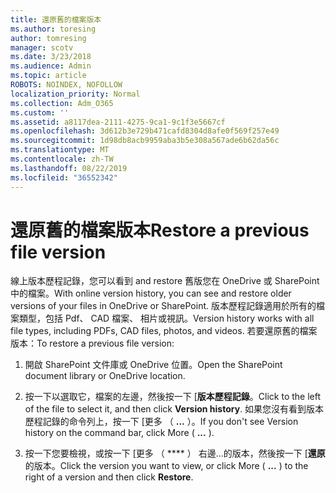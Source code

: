 ```yaml
---
title: 還原舊的檔案版本
ms.author: toresing
author: tomresing
manager: scotv
ms.date: 3/23/2018
ms.audience: Admin
ms.topic: article
ROBOTS: NOINDEX, NOFOLLOW
localization_priority: Normal
ms.collection: Adm_O365
ms.custom: ''
ms.assetid: a8117dea-2111-4275-9ca1-9c1f3e5667cf
ms.openlocfilehash: 3d612b3e729b471cafd8304d8afe0f569f257e49
ms.sourcegitcommit: 1d98db8acb9959aba3b5e308a567ade6b62da56c
ms.translationtype: MT
ms.contentlocale: zh-TW
ms.lasthandoff: 08/22/2019
ms.locfileid: "36552342"
---
```

# <a name="restore-a-previous-file-version"></a><span data-ttu-id="ea838-102">還原舊的檔案版本</span><span class="sxs-lookup"><span data-stu-id="ea838-102">Restore a previous file version</span></span>

<span data-ttu-id="ea838-103">線上版本歷程記錄，您可以看到 and restore 舊版您在 OneDrive 或 SharePoint 中的檔案。</span><span class="sxs-lookup"><span data-stu-id="ea838-103">With online version history, you can see and restore older versions of your files in OneDrive or SharePoint.</span></span> <span data-ttu-id="ea838-104">版本歷程記錄適用於所有的檔案類型，包括 Pdf、 CAD 檔案、 相片或視訊。</span><span class="sxs-lookup"><span data-stu-id="ea838-104">Version history works with all file types, including PDFs, CAD files, photos, and videos.</span></span> <span data-ttu-id="ea838-105">若要還原舊的檔案版本：</span><span class="sxs-lookup"><span data-stu-id="ea838-105">To restore a previous file version:</span></span>
  
1. <span data-ttu-id="ea838-106">開啟 SharePoint 文件庫或 OneDrive 位置。</span><span class="sxs-lookup"><span data-stu-id="ea838-106">Open the SharePoint document library or OneDrive location.</span></span>
    
2. <span data-ttu-id="ea838-107">按一下以選取它，檔案的左邊，然後按一下 [**版本歷程記錄**。</span><span class="sxs-lookup"><span data-stu-id="ea838-107">Click to the left of the file to select it, and then click **Version history**.</span></span> <span data-ttu-id="ea838-108">如果您沒有看到版本歷程記錄的命令列上，按一下 [更多 （ **...** ）。</span><span class="sxs-lookup"><span data-stu-id="ea838-108">If you don't see Version history on the command bar, click More ( **...** ).</span></span> 
    
3. <span data-ttu-id="ea838-109">按一下您要檢視，或按一下 [更多 （ \*\*\*\* ） 右邊...的版本，然後按一下 [**還原**的版本。</span><span class="sxs-lookup"><span data-stu-id="ea838-109">Click the version you want to view, or click More ( **...** ) to the right of a version and then click **Restore**.</span></span>
    

